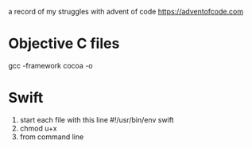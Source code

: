 
a record of my struggles with advent of code https://adventofcode.com

# Objective C files
gcc -framework cocoa <source filename> -o <dest filename>

# Swift
1. start each file with this line
 #!/usr/bin/env swift
2. chmod u+x 
3. from command line
<filename>
